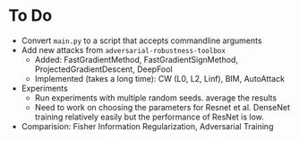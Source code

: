 # To Do

* Convert `main.py` to a script that accepts commandline arguments 
* Add new attacks from `adversarial-robustness-toolbox`
  * Added: FastGradientMethod, FastGradientSignMethod, ProjectedGradientDescent, DeepFool
  * Implemented (takes a long time): CW (L0, L2, Linf), BIM, AutoAttack
* Experiments 
  * Run experiments with multiple random seeds. average the results
  * Need to work on choosing the parameters for Resnet et al. DenseNet training relatively easily but the performance of ResNet is low.
* Comparision: Fisher Information Regularization, Adversarial Training